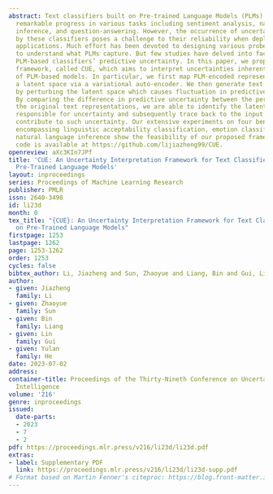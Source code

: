 ```yaml
---
abstract: Text classifiers built on Pre-trained Language Models (PLMs) have achieved
  remarkable progress in various tasks including sentiment analysis, natural language
  inference, and question-answering. However, the occurrence of uncertain predictions
  by these classifiers poses a challenge to their reliability when deployed in practical
  applications. Much effort has been devoted to designing various probes in order
  to understand what PLMs capture. But few studies have delved into factors influencing
  PLM-based classifiers’ predictive uncertainty. In this paper, we propose a novel
  framework, called CUE, which aims to interpret uncertainties inherent in the predictions
  of PLM-based models. In particular, we first map PLM-encoded representations to
  a latent space via a variational auto-encoder. We then generate text representations
  by perturbing the latent space which causes fluctuation in predictive uncertainty.
  By comparing the difference in predictive uncertainty between the perturbed and
  the original text representations, we are able to identify the latent dimensions
  responsible for uncertainty and subsequently trace back to the input features that
  contribute to such uncertainty. Our extensive experiments on four benchmark datasets
  encompassing linguistic acceptability classification, emotion classification, and
  natural language inference show the feasibility of our proposed framework. Our source
  code is available at https://github.com/lijiazheng99/CUE.
openreview: aXc3KIn7JPf
title: 'CUE: An Uncertainty Interpretation Framework for Text Classifiers Built on
  Pre-Trained Language Models'
layout: inproceedings
series: Proceedings of Machine Learning Research
publisher: PMLR
issn: 2640-3498
id: li23d
month: 0
tex_title: "{CUE}: An Uncertainty Interpretation Framework for Text Classifiers Built
  on Pre-Trained Language Models"
firstpage: 1253
lastpage: 1262
page: 1253-1262
order: 1253
cycles: false
bibtex_author: Li, Jiazheng and Sun, Zhaoyue and Liang, Bin and Gui, Lin and He, Yulan
author:
- given: Jiazheng
  family: Li
- given: Zhaoyue
  family: Sun
- given: Bin
  family: Liang
- given: Lin
  family: Gui
- given: Yulan
  family: He
date: 2023-07-02
address:
container-title: Proceedings of the Thirty-Nineth Conference on Uncertainty in Artificial
  Intelligence
volume: '216'
genre: inproceedings
issued:
  date-parts:
  - 2023
  - 7
  - 2
pdf: https://proceedings.mlr.press/v216/li23d/li23d.pdf
extras:
- label: Supplementary PDF
  link: https://proceedings.mlr.press/v216/li23d/li23d-supp.pdf
# Format based on Martin Fenner's citeproc: https://blog.front-matter.io/posts/citeproc-yaml-for-bibliographies/
---
```

